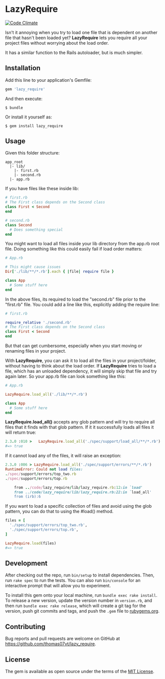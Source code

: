 # LazyRequire
[![Code Climate](https://codeclimate.com/github/thomas07vt/lazy_require/badges/gpa.svg)](https://codeclimate.com/github/thomas07vt/lazy_require)

Isn't it annoying when you try to load one file that is dependent on another file that hasn't been loaded yet?
**LazyRequire** lets you require all your project files without worrying about the load order.

It has a similar function to the Rails autoloader, but is much simpler.

## Installation

Add this line to your application's Gemfile:

```ruby
gem 'lazy_require'
```

And then execute:

    $ bundle

Or install it yourself as:

    $ gem install lazy_require



## Usage
Given this folder structure:

```terminal
app_root
  |- lib/
    |- first.rb
    |- second.rb
  |- app.rb
```

If you have files like these inside lib:
```ruby
# first.rb
# The First class depends on the Second class
class First < Second
end
```

```ruby
# second.rb
class Second
  # Does something special
end
```

You might want to load all files inside your lib directory from the app.rb root file.
Doing something like this could easily fail if load order matters:
```ruby
# App.rb

# This might cause issues
Dir['./lib/**/*.rb'].each { |file| require file }

class App
  # Some stuff here
end
```

In the above files, its required to load the "second.rb" file prior to the "first.rb" file.
You could add a line like this, explicitly adding the require line:

```ruby
# first.rb

require_relative './second.rb'
# The First class depends on the Second class
class First < Second
end
```

But that can get cumbersome, especially when you start moving or renaming files in your project.

With **LazyRequire**, you can ask it to load all the files in your project/folder, without having to think about the load order. If **LazyRequire** tries to load a file, which has an unloaded dependency, it will simply skip that file and try again later. So your app.rb file can look something like this:

```ruby
# App.rb

LazyRequire.load_all('./lib/**/*.rb')

class App
  # Some stuff here
end
```

**LazyRequire.load_all()** accepts any glob pattern and will try to require all files that it finds with that glob pattern. If it it successfully loads all files it will return true:

```ruby
2.3.0 :010 >   LazyRequire.load_all('./spec/support/load_all/**/*.rb')
#=> true 
```

If it cannot load any of the files, it will raise an exception:

```ruby
2.3.0 :006 > LazyRequire.load_all('./spec/support/errors/**/*.rb')
RuntimeError: Could not load files: 
./spec/support/errors/top_two.rb
./spec/support/errors/top.rb

	from ../code/lazy_require/lib/lazy_require.rb:12:in `load'
	from ../code/lazy_require/lib/lazy_require.rb:22:in `load_all'
	from (irb):6
```

If you want to load a specific collection of files and avoid using the glob pattern, you can do that to using the #load() method.

```ruby
files = [
  './spec/support/errors/top_two.rb',
  './spec/support/errors/top.rb',
]

LazyRequire.load(files)
#=> true
```

## Development

After checking out the repo, run `bin/setup` to install dependencies. Then, run `rake spec` to run the tests. You can also run `bin/console` for an interactive prompt that will allow you to experiment.

To install this gem onto your local machine, run `bundle exec rake install`. To release a new version, update the version number in `version.rb`, and then run `bundle exec rake release`, which will create a git tag for the version, push git commits and tags, and push the `.gem` file to [rubygems.org](https://rubygems.org).

## Contributing

Bug reports and pull requests are welcome on GitHub at https://github.com/thomas07vt/lazy_require.


## License

The gem is available as open source under the terms of the [MIT License](http://opensource.org/licenses/MIT).

